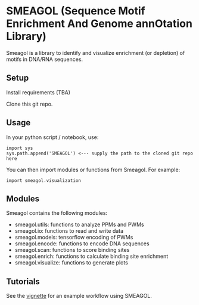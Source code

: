 # SMEAGOL (Sequence Motif Enrichment And Genome annOtation Library)

Smeagol is a library to identify and visualize enrichment (or depletion) of motifs in DNA/RNA sequences.

## Setup

Install requirements (TBA)

Clone this git repo.


## Usage

In your python script / notebook, use:
```
import sys
sys.path.append('SMEAGOL') <--- supply the path to the cloned git repo here
```
You can then import modules or functions from Smeagol. For example:
```
import smeagol.visualization
```

## Modules

Smeagol contains the following modules:

- smeagol.utils: functions to analyze PPMs and PWMs
- smeagol.io: functions to read and write data
- smeagol.models: tensorflow encoding of PWMs 
- smeagol.encode: functions to encode DNA sequences
- smeagol.scan: functions to score binding sites 
- smeagol.enrich: functions to calculate binding site enrichment
- smeagol.visualize: functions to generate plots



## Tutorials

See the [vignette](vignette_1.ipynb) for an example workflow using SMEAGOL.
